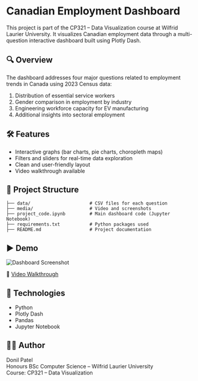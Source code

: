 # Canadian Employment Dashboard

This project is part of the CP321 – Data Visualization course at Wilfrid Laurier University. It visualizes Canadian employment data through a multi-question interactive dashboard built using Plotly Dash.

## 🔍 Overview

The dashboard addresses four major questions related to employment trends in Canada using 2023 Census data:
1. Distribution of essential service workers
2. Gender comparison in employment by industry
3. Engineering workforce capacity for EV manufacturing
4. Additional insights into sectoral employment

## 🛠️ Features

- Interactive graphs (bar charts, pie charts, choropleth maps)
- Filters and sliders for real-time data exploration
- Clean and user-friendly layout
- Video walkthrough available

## 📁 Project Structure

```
├── data/                      # CSV files for each question
├── media/                     # Video and screenshots
├── project_code.ipynb         # Main dashboard code (Jupyter Notebook)
├── requirements.txt           # Python packages used
├── README.md                  # Project documentation
```

## ▶️ Demo

![Dashboard Screenshot](media/dashboard_screenshot_1.png)

🎥 [Video Walkthrough](media/video.mp4)

## 🧠 Technologies

- Python
- Plotly Dash
- Pandas
- Jupyter Notebook

## 👨‍💻 Author

Donil Patel  
Honours BSc Computer Science – Wilfrid Laurier University  
Course: CP321 – Data Visualization
